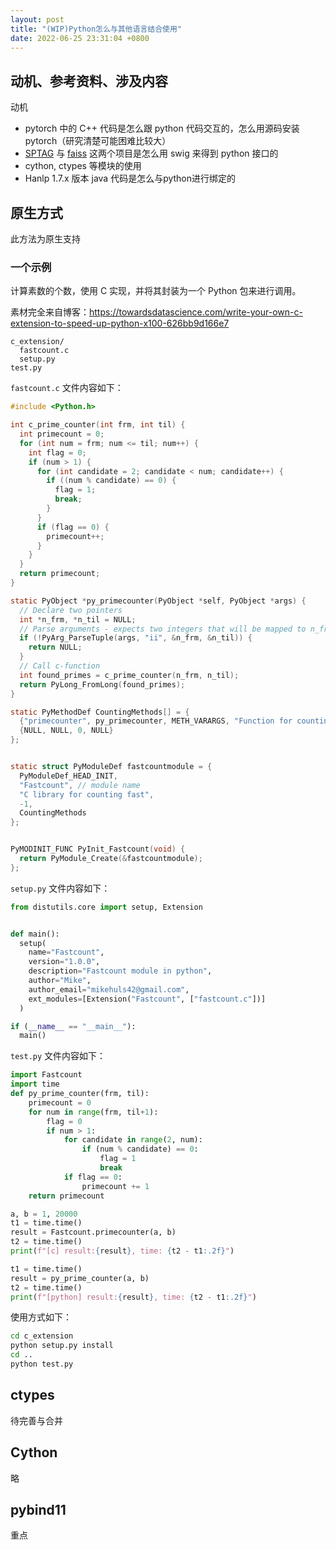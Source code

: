 ```yaml
---
layout: post
title: "(WIP)Python怎么与其他语言结合使用"
date: 2022-06-25 23:31:04 +0800
---
```


## 动机、参考资料、涉及内容

动机

- pytorch 中的 C++ 代码是怎么跟 python 代码交互的，怎么用源码安装pytorch（研究清楚可能困难比较大）
- [SPTAG](https://github.com/microsoft/SPTAG.git) 与 [faiss](https://github.com/facebookresearch/faiss.git) 这两个项目是怎么用 swig 来得到 python 接口的
- cython, ctypes 等模块的使用
- Hanlp 1.7.x 版本 java 代码是怎么与python进行绑定的

## 原生方式

此方法为原生支持

### 一个示例

计算素数的个数，使用 C 实现，并将其封装为一个 Python 包来进行调用。

素材完全来自博客：https://towardsdatascience.com/write-your-own-c-extension-to-speed-up-python-x100-626bb9d166e7

```
c_extension/
  fastcount.c
  setup.py
test.py
```

`fastcount.c` 文件内容如下：

```C
#include <Python.h>

int c_prime_counter(int frm, int til) {
  int primecount = 0;
  for (int num = frm; num <= til; num++) {
    int flag = 0;
    if (num > 1) {
      for (int candidate = 2; candidate < num; candidate++) {
        if ((num % candidate) == 0) {
          flag = 1;
          break;
        }
      }
      if (flag == 0) {
        primecount++;
      }
    }
  }
  return primecount;
}

static PyObject *py_primecounter(PyObject *self, PyObject *args) {
  // Declare two pointers
  int *n_frm, *n_til = NULL;
  // Parse arguments - expects two integers that will be mapped to n_frm and n_til
  if (!PyArg_ParseTuple(args, "ii", &n_frm, &n_til)) {
    return NULL;
  }
  // Call c-function
  int found_primes = c_prime_counter(n_frm, n_til);
  return PyLong_FromLong(found_primes);
}

static PyMethodDef CountingMethods[] = {
  {"primecounter", py_primecounter, METH_VARARGS, "Function for counting primes in a range in c"},
  {NULL, NULL, 0, NULL}
};


static struct PyModuleDef fastcountmodule = {
  PyModuleDef_HEAD_INIT,
  "Fastcount", // module name
  "C library for counting fast",
  -1,
  CountingMethods
};


PyMODINIT_FUNC PyInit_Fastcount(void) {
  return PyModule_Create(&fastcountmodule);
};
```

`setup.py` 文件内容如下：

```python
from distutils.core import setup, Extension


def main():
  setup(
    name="Fastcount",
    version="1.0.0",
    description="Fastcount module in python",
    author="Mike",
    author_email="mikehuls42@gmail.com",
    ext_modules=[Extension("Fastcount", ["fastcount.c"])]
  )

if (__name__ == "__main__"):
  main()
```

`test.py` 文件内容如下：

```python
import Fastcount
import time
def py_prime_counter(frm, til):
    primecount = 0
    for num in range(frm, til+1):
        flag = 0
        if num > 1:
            for candidate in range(2, num):
                if (num % candidate) == 0:
                    flag = 1
                    break
            if flag == 0:
                primecount += 1
    return primecount

a, b = 1, 20000
t1 = time.time()
result = Fastcount.primecounter(a, b)
t2 = time.time()
print(f"[c] result:{result}, time: {t2 - t1:.2f}")

t1 = time.time()
result = py_prime_counter(a, b)
t2 = time.time()
print(f"[python] result:{result}, time: {t2 - t1:.2f}")
```

使用方式如下：

```bash
cd c_extension
python setup.py install
cd ..
python test.py
```

## ctypes

待完善与合并

## Cython

略

## pybind11

重点